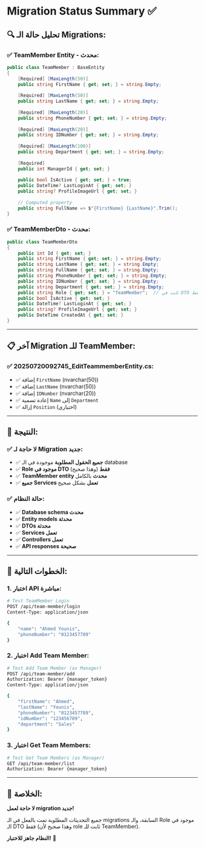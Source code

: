 # Migration Status Summary ✅

## 🔍 **تحليل حالة الـ Migrations:**

### ✅ **TeamMember Entity - محدث:**
```csharp
public class TeamMember : BaseEntity
{
    [Required] [MaxLength(50)]
    public string FirstName { get; set; } = string.Empty;
    
    [Required] [MaxLength(50)]
    public string LastName { get; set; } = string.Empty;
    
    [Required] [MaxLength(20)]
    public string PhoneNumber { get; set; } = string.Empty;
    
    [Required] [MaxLength(20)]
    public string IDNumber { get; set; } = string.Empty;
    
    [Required] [MaxLength(100)]
    public string Department { get; set; } = string.Empty;
    
    [Required]
    public int ManagerId { get; set; }
    
    public bool IsActive { get; set; } = true;
    public DateTime? LastLoginAt { get; set; }
    public string? ProfileImageUrl { get; set; }
    
    // Computed property
    public string FullName => $"{FirstName} {LastName}".Trim();
}
```

### ✅ **TeamMemberDto - محدث:**
```csharp
public class TeamMemberDto
{
    public int Id { get; set; }
    public string FirstName { get; set; } = string.Empty;
    public string LastName { get; set; } = string.Empty;
    public string FullName { get; set; } = string.Empty;
    public string PhoneNumber { get; set; } = string.Empty;
    public string IDNumber { get; set; } = string.Empty;
    public string Department { get; set; } = string.Empty;
    public string Role { get; set; } = "TeamMember";  // ثابت في DTO فقط
    public bool IsActive { get; set; }
    public DateTime? LastLoginAt { get; set; }
    public string? ProfileImageUrl { get; set; }
    public DateTime CreatedAt { get; set; }
}
```

---

## 📋 **آخر Migration للـ TeamMember:**

### ✅ **20250720092745_EditTeammemberEntity.cs:**
- ✅ إضافة `FirstName` (nvarchar(50))
- ✅ إضافة `LastName` (nvarchar(50))
- ✅ إضافة `IDNumber` (nvarchar(20))
- ✅ إعادة تسمية `Name` إلى `Department`
- ✅ إزالة `Position` (اختياري)

---

## 🎯 **النتيجة:**

### ✅ **لا حاجة لـ Migration جديد:**
- ✅ **جميع الحقول المطلوبة** موجودة في الـ database
- ✅ **Role موجود في DTO فقط** (وهذا صحيح)
- ✅ **TeamMember entity محدث** بالكامل
- ✅ **جميع Services تعمل** بشكل صحيح

### ✅ **حالة النظام:**
- ✅ **Database schema محدث**
- ✅ **Entity models محدثة**
- ✅ **DTOs محدثة**
- ✅ **Services تعمل**
- ✅ **Controllers تعمل**
- ✅ **API responses صحيحة**

---

## 🚀 **الخطوات التالية:**

### 1. **اختبار API مباشرة:**
```bash
# Test TeamMember Login
POST /api/team-member/login
Content-Type: application/json

{
    "name": "Ahmed Younis",
    "phoneNumber": "0123457789"
}
```

### 2. **اختبار Add Team Member:**
```bash
# Test Add Team Member (as Manager)
POST /api/team-member/add
Authorization: Bearer {manager_token}
Content-Type: application/json

{
    "firstName": "Ahmed",
    "lastName": "Younis",
    "phoneNumber": "0123457789",
    "idNumber": "123456789",
    "department": "Sales"
}
```

### 3. **اختبار Get Team Members:**
```bash
# Test Get Team Members (as Manager)
GET /api/team-member/list
Authorization: Bearer {manager_token}
```

---

## 🎉 **الخلاصة:**

**لا حاجة لعمل migration جديد!** 

جميع التحديثات المطلوبة تمت بالفعل في الـ migrations السابقة، والـ Role موجود في الـ DTO فقط (وهذا صحيح لأن role ثابت للـ TeamMember).

**النظام جاهز للاختبار!** 🎯 